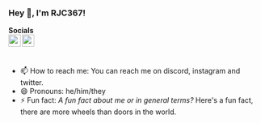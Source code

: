 ### Hey 👋, I'm RJC367!

**Socials**
<br />
<a href="https://www.youtube.com/" target="_blank">
  <img align="left" width="24px" src="https://cdn.jsdelivr.net/npm/simple-icons@5.14.0/icons/discord.svg" />
</a>
<img align="left" width="24px" src="https://cdn.jsdelivr.net/npm/simple-icons@5.14.0/icons/instagram.svg" />

<br />
<br />

<!--
**rhyscleary/rhyscleary** is a ✨ _special_ ✨ repository because its `README.md` (this file) appears on your GitHub profile.

Here are some ideas to get you started:

- 🔭 I’m currently working on ...
<!-- - 🌱 I’m currently learning ...
- 👯 I’m looking to collaborate on ...
- 🤔 I’m looking for help with ...
- 💬 Ask me about ... -->
- 📫 How to reach me: You can reach me on discord, instagram and twitter. 
- 😄 Pronouns: he/him/they
- ⚡ Fun fact: *A fun fact about me or in general terms?* Here's a fun fact, there are more wheels than doors in the world. 
